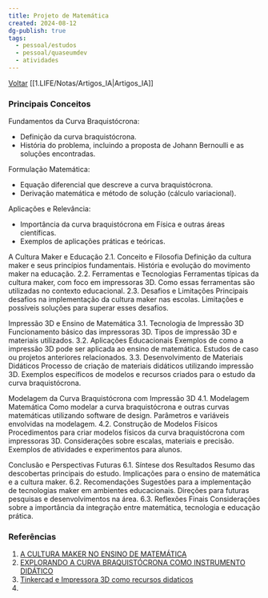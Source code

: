 ```yaml
---
title: Projeto de Matemática
created: 2024-08-12
dg-publish: true
tags:
  - pessoal/estudos
  - pessoal/quaseumdev
  - atividades
---
```

[Voltar](1.LIFE/index)
[[1.LIFE/Notas/Artigos_IA\|Artigos_IA]]
### Principais Conceitos
Fundamentos da Curva Braquistócrona:
- Definição da curva braquistócrona.
- História do problema, incluindo a proposta de Johann Bernoulli e as soluções encontradas.

Formulação Matemática:
- Equação diferencial que descreve a curva braquistócrona.
- Derivação matemática e método de solução (cálculo variacional).

Aplicações e Relevância:
- Importância da curva braquistócrona em Física e outras áreas científicas.
- Exemplos de aplicações práticas e teóricas.

A Cultura Maker e Educação
2.1. Conceito e Filosofia
Definição da cultura maker e seus princípios fundamentais.
História e evolução do movimento maker na educação.
2.2. Ferramentas e Tecnologias
Ferramentas típicas da cultura maker, com foco em impressoras 3D.
Como essas ferramentas são utilizadas no contexto educacional.
2.3. Desafios e Limitações
Principais desafios na implementação da cultura maker nas escolas.
Limitações e possíveis soluções para superar esses desafios.

Impressão 3D e Ensino de Matemática
3.1. Tecnologia de Impressão 3D
Funcionamento básico das impressoras 3D.
Tipos de impressão 3D e materiais utilizados.
3.2. Aplicações Educacionais
Exemplos de como a impressão 3D pode ser aplicada ao ensino de matemática.
Estudos de caso ou projetos anteriores relacionados.
3.3. Desenvolvimento de Materiais Didáticos
Processo de criação de materiais didáticos utilizando impressão 3D.
Exemplos específicos de modelos e recursos criados para o estudo da curva braquistócrona.

Modelagem da Curva Braquistócrona com Impressão 3D
4.1. Modelagem Matemática
Como modelar a curva braquistócrona e outras curvas matemáticas utilizando software de design.
Parâmetros e variáveis envolvidas na modelagem.
4.2. Construção de Modelos Físicos
Procedimentos para criar modelos físicos da curva braquistócrona com impressoras 3D.
Considerações sobre escalas, materiais e precisão.
Exemplos de atividades e experimentos para alunos.

Conclusão e Perspectivas Futuras
6.1. Síntese dos Resultados
Resumo das descobertas principais do estudo.
Implicações para o ensino de matemática e a cultura maker.
6.2. Recomendações
Sugestões para a implementação de tecnologias maker em ambientes educacionais.
Direções para futuras pesquisas e desenvolvimentos na área.
6.3. Reflexões Finais
Considerações sobre a importância da integração entre matemática, tecnologia e educação prática.

### Referências
1. [A CULTURA MAKER NO ENSINO DE MATEMÁTICA](https://sca.profmat-sbm.org.br/profmat_tcc.php?id1=6887&id2=171053201)
2. [EXPLORANDO A CURVA BRAQUISTÓCRONA COMO INSTRUMENTO DIDÁTICO](https://sca.profmat-sbm.org.br/profmat_tcc.php?id1=6953&id2=171055463)
3. [Tinkercad e Impressora 3D como recursos didaticos](https://sca.profmat-sbm.org.br/profmat_tcc.php?id1=7166&id2=171056049)
4. 